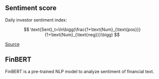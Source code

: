 

## Sentiment score

Daily investor sentiment index:

$$
\text{Sent}_t=\ln\bigg(\frac{1+\text{Num}_{\text{pos}}}{1+\text{Num}_{\text{neg}}}\bigg)
$$

[Source](https://www.sciencedirect.com/science/article/pii/S0360544222003747?pes=vor)

## FinBERT

FinBERT is a pre-trained NLP model to analyze sentiment of financial text.